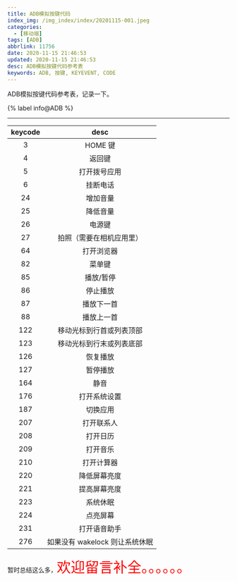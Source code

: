 ```yaml
---
title: ADB模拟按键代码
index_img: /img_index/index/20201115-001.jpeg
categories:
  - [移动端]
tags: [ADB]
abbrlink: 11756
date: 2020-11-15 21:46:53
updated: 2020-11-15 21:46:53
desc: ADB模拟按键代码参考表
keywords: ADB, 按键, KEYEVENT, CODE
---
```


ADB模拟按键代码参考表，记录一下。

{% label info@ADB %}

<!--more-->
<hr />

| keycode |              desc              |
| :-----: | :----------------------------: |
|    3    |            HOME 键             |
|    4    |             返回键             |
|    5    |          打开拨号应用          |
|    6    |            挂断电话            |
|   24    |            增加音量            |
|   25    |            降低音量            |
|   26    |             电源键             |
|   27    |    拍照（需要在相机应用里）    |
|   64    |           打开浏览器           |
|   82    |             菜单键             |
|   85    |           播放/暂停            |
|   86    |            停止播放            |
|   87    |           播放下一首           |
|   88    |           播放上一首           |
|   122   |    移动光标到行首或列表顶部    |
|   123   |    移动光标到行末或列表底部    |
|   126   |            恢复播放            |
|   127   |            暂停播放            |
|   164   |              静音              |
|   176   |          打开系统设置          |
|   187   |            切换应用            |
|   207   |           打开联系人           |
|   208   |            打开日历            |
|   209   |            打开音乐            |
|   210   |           打开计算器           |
|   220   |          降低屏幕亮度          |
|   221   |          提高屏幕亮度          |
|   223   |            系统休眠            |
|   224   |            点亮屏幕            |
|   231   |          打开语音助手          |
|   276   | 如果没有 wakelock 则让系统休眠 |



暂时总结这么多，<font size=6.5 color='red'>欢迎留言补全。。。。。。</font>
